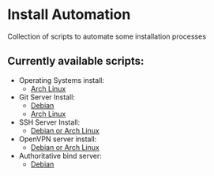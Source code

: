 # Install Automation
Collection of scripts to automate some installation processes

## Currently available scripts:
- Operating Systems install:
    - [Arch Linux](operating-systems/arch-linux.sh)
- Git Server Install:
    - [Debian](git-server/debian.sh)
    - [Arch Linux](git-server/arch-linux.sh)
- SSH Server Install:
    - [Debian or Arch Linux](ssh-server/arch-debian.sh)
- OpenVPN server install:
    - [Debian or Arch Linux](openvpn/arch-debian.sh)
- Authoritative bind server:
    - [Debian](bind-authoritative/debian.sh)
